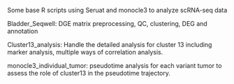 Some base R scripts using Seruat and monocle3 to analyze scRNA-seq data

Bladder_Seqwell: DGE matrix preprocessing, QC, clustering, DEG and annotation

Cluster13_analysis: Handle the detailed analysis for cluster 13 including marker analysis, multiple ways of correlation analysis. 

monocle3_individual_tumor: pseudotime analysis for each variant tumor to assess the role of cluster13 in the pseudotime trajectory. 
